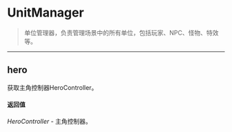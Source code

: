 # UnitManager

> 单位管理器，负责管理场景中的所有单位，包括玩家、NPC、怪物、特效等。

---

## hero
获取主角控制器HeroController。

#### 返回值
_HeroController_ - 主角控制器。

